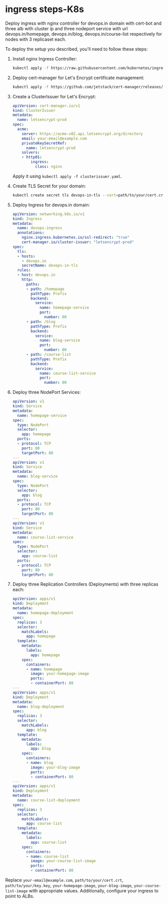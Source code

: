 # ingress steps-K8s

Deploy ingress with nginx controller for  devops.in domain with cert-bot and three alb with cluster ip and three nodeport service with url devops.in/homepage, devops.in/blog, devops.in/course-list respectively for nodes with 3 replicaset each.



To deploy the setup you described, you'll need to follow these steps:

1. Install nginx Ingress Controller:
   ```bash
   kubectl apply -f https://raw.githubusercontent.com/kubernetes/ingress-nginx/controller-v1.1.1/deploy/static/provider/cloud/deploy.yaml
   ```

2. Deploy cert-manager for Let's Encrypt certificate management:
   ```bash
   kubectl apply -f https://github.com/jetstack/cert-manager/releases/download/v1.5.4/cert-manager.yaml
   ```

3. Create a ClusterIssuer for Let's Encrypt:
   ```yaml
   apiVersion: cert-manager.io/v1
   kind: ClusterIssuer
   metadata:
     name: letsencrypt-prod
   spec:
     acme:
       server: https://acme-v02.api.letsencrypt.org/directory
       email: your-email@example.com
       privateKeySecretRef:
         name: letsencrypt-prod
       solvers:
       - http01:
           ingress:
             class: nginx
   ```
   Apply it using `kubectl apply -f clusterissuer.yaml`.

4. Create TLS Secret for your domain:
   ```bash
   kubectl create secret tls devops-in-tls --cert=path/to/your/cert.crt --key=path/to/your/key.key
   ```

5. Deploy Ingress for devops.in domain:
   ```yaml
   apiVersion: networking.k8s.io/v1
   kind: Ingress
   metadata:
     name: devops-ingress
     annotations:
       nginx.ingress.kubernetes.io/ssl-redirect: "true"
       cert-manager.io/cluster-issuer: "letsencrypt-prod"
   spec:
     tls:
     - hosts:
       - devops.in
       secretName: devops-in-tls
     rules:
     - host: devops.in
       http:
         paths:
         - path: /homepage
           pathType: Prefix
           backend:
             service:
               name: homepage-service
               port:
                 number: 80
         - path: /blog
           pathType: Prefix
           backend:
             service:
               name: blog-service
               port:
                 number: 80
         - path: /course-list
           pathType: Prefix
           backend:
             service:
               name: course-list-service
               port:
                 number: 80
   ```

6. Deploy three NodePort Services:
   ```yaml
   apiVersion: v1
   kind: Service
   metadata:
     name: homepage-service
   spec:
     type: NodePort
     selector:
       app: homepage
     ports:
     - protocol: TCP
       port: 80
       targetPort: 80
   ---
   apiVersion: v1
   kind: Service
   metadata:
     name: blog-service
   spec:
     type: NodePort
     selector:
       app: blog
     ports:
     - protocol: TCP
       port: 80
       targetPort: 80
   ---
   apiVersion: v1
   kind: Service
   metadata:
     name: course-list-service
   spec:
     type: NodePort
     selector:
       app: course-list
     ports:
     - protocol: TCP
       port: 80
       targetPort: 80
   ```

7. Deploy three Replication Controllers (Deployments) with three replicas each:
   ```yaml
   apiVersion: apps/v1
   kind: Deployment
   metadata:
     name: homepage-deployment
   spec:
     replicas: 3
     selector:
       matchLabels:
         app: homepage
     template:
       metadata:
         labels:
           app: homepage
       spec:
         containers:
         - name: homepage
           image: your-homepage-image
           ports:
           - containerPort: 80
   ---
   apiVersion: apps/v1
   kind: Deployment
   metadata:
     name: blog-deployment
   spec:
     replicas: 3
     selector:
       matchLabels:
         app: blog
     template:
       metadata:
         labels:
           app: blog
       spec:
         containers:
         - name: blog
           image: your-blog-image
           ports:
           - containerPort: 80
   ---
   apiVersion: apps/v1
   kind: Deployment
   metadata:
     name: course-list-deployment
   spec:
     replicas: 3
     selector:
       matchLabels:
         app: course-list
     template:
       metadata:
         labels:
           app: course-list
       spec:
         containers:
         - name: course-list
           image: your-course-list-image
           ports:
           - containerPort: 80
   ```

Replace `your-email@example.com`, `path/to/your/cert.crt`, `path/to/your/key.key`, `your-homepage-image`, `your-blog-image`, `your-course-list-image` with appropriate values. Additionally, configure your ingress to point to ALBs.
